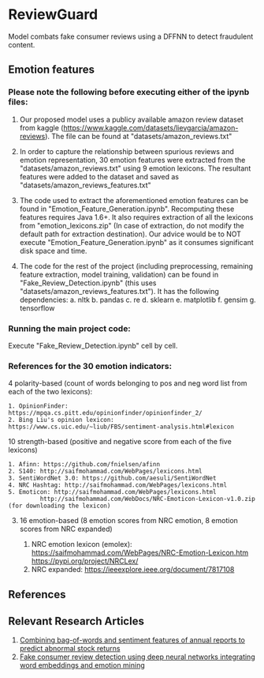 # ReviewGuard
Model combats fake consumer reviews using a DFFNN to detect fraudulent content. 


## Emotion features

### Please note the following before executing either of the ipynb files:

1. Our proposed model uses a publicy available amazon review dataset from kaggle (https://www.kaggle.com/datasets/lievgarcia/amazon-reviews). The file can be found at "datasets/amazon_reviews.txt"

2. In order to capture the relationship between spurious reviews and emotion representation, 30 emotion features were extracted from the "datasets/amazon_reviews.txt" using 9 emotion lexicons. The resultant features were added to the dataset and saved as "datasets/amazon_reviews_features.txt"

3. The code used to extract the aforementioned emotion features can be found in "Emotion_Feature_Generation.ipynb". Recomputing these features requires Java 1.6+. It also requires extraction of all the lexicons from "emotion_lexicons.zip" (In case of extraction, do not modify the default path for extraction destination). 
Our advice would be to NOT execute "Emotion_Feature_Generation.ipynb" as it consumes significant disk space and time.

4. The code for the rest of the project (including preprocessing, remaining feature extraction, model training, validation) can be found in "Fake_Review_Detection.ipynb" (this uses "datasets/amazon_reviews_features.txt"). It has the following dependencies:
	a. nltk
	b. pandas
	c. re
	d. sklearn
	e. matplotlib
	f. gensim
	g. tensorflow



### Running the main project code:

Execute "Fake_Review_Detection.ipynb" cell by cell.

### References for the 30 emotion indicators:


4 polarity-based (count of words belonging to pos and neg word list from each of the two lexicons):

	1. OpinionFinder: https://mpqa.cs.pitt.edu/opinionfinder/opinionfinder_2/
	2. Bing Liu's opinion lexicon: https://www.cs.uic.edu/~liub/FBS/sentiment-analysis.html#lexicon
		

10 strength-based  (positive and negative score from each of the five lexicons)

	1. Afinn: https://github.com/fnielsen/afinn
	2. S140: http://saifmohammad.com/WebPages/lexicons.html
	3. SentiWordNet 3.0: https://github.com/aesuli/SentiWordNet	
	4. NRC Hashtag: http://saifmohammad.com/WebPages/lexicons.html    				
	5. Emoticon: http://saifmohammad.com/WebPages/lexicons.html 
		     http://saifmohammad.com/WebDocs/NRC-Emoticon-Lexicon-v1.0.zip (for downloading the lexicon)	


3. 16 emotion-based   (8 emotion scores from NRC emotion, 8 emotion scores from NRC expanded)

	1. NRC emotion lexicon (emolex): 
		https://saifmohammad.com/WebPages/NRC-Emotion-Lexicon.htm
	 	https://pypi.org/project/NRCLex/
	2. NRC expanded: https://ieeexplore.ieee.org/document/7817108

## References


## Relevant Research Articles

1. [Combining bag-of-words and sentiment features of annual reports to predict abnormal stock returns](https://doi.org/10.1007/s00521-017-3194-2)
2. [Fake consumer review detection using deep neural networks integrating word embeddings and emotion mining](https://doi.org/10.1007/s00521-020-04757-2)

